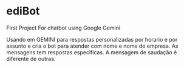 # ediBot
First Project For chatbot using Google Gemini

Usando em GEMINI para respostas personalizadas por horario e por assunto e cria o bot para atender com nome e nome de empresa.
As mensagens tem respostas especificas.
A mensagem de saudação é diferente de outras.
